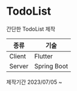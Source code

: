 # TodoList


간단한 TodoList 제작  


| 종류 | 기술 |
| ---- | ---- |
| Client     | Flutter     |
|   Server   |  Spring Boot    |

제작기간 2023/07/05 ~
